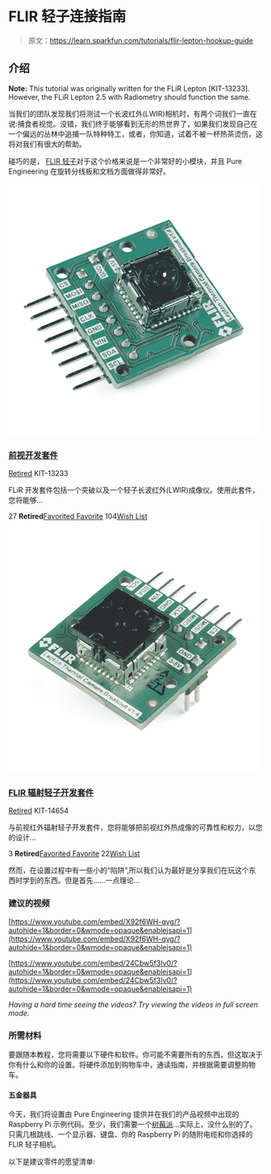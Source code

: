 # FLIR 轻子连接指南

> 原文：<https://learn.sparkfun.com/tutorials/flir-lepton-hookup-guide>

## 介绍

**Note:** This tutorial was originally written for the FLiR Lepton [KIT-13233]. However, the FLiR Lepton 2.5 with Radiometry should function the same.

当我们的团队发现我们将测试一个长波红外(LWIR)相机时，有两个词我们一直在说:捕食者视觉。没错，我们终于能够看到无形的热世界了，如果我们发现自己在一个偏远的丛林中追捕一队特种特工，或者，你知道，试着不被一杯热茶烫伤，这将对我们有很大的帮助。

碰巧的是， [FLIR 轻子](https://www.sparkfun.com/products/13233)对于这个价格来说是一个非常好的小模块，并且 Pure Engineering 在旋转分线板和文档方面做得非常好。

[![FLiR Dev Kit](img/ef1606d9cec6826dd4d2037970fe93d5.png)](https://www.sparkfun.com/products/retired/13233) 

### [前视开发套件](https://www.sparkfun.com/products/retired/13233)

[Retired](https://learn.sparkfun.com/static/bubbles/ "Retired") KIT-13233

FLiR 开发套件包括一个突破以及一个轻子长波红外(LWIR)成像仪。使用此套件，您将能够…

27 **Retired**[Favorited Favorite](# "Add to favorites") 104[Wish List](# "Add to wish list")[![FLIR Radiometric Lepton Dev Kit](img/92184509efb29fae1fd566d92fb77164.png)](https://www.sparkfun.com/products/retired/14654) 

### [FLIR 辐射轻子开发套件](https://www.sparkfun.com/products/retired/14654)

[Retired](https://learn.sparkfun.com/static/bubbles/ "Retired") KIT-14654

与前视红外辐射轻子开发套件，您将能够把前视红外热成像的可靠性和权力，以您的设计…

3 **Retired**[Favorited Favorite](# "Add to favorites") 22[Wish List](# "Add to wish list")

然而，在设置过程中有一些小的“陷阱”,所以我们认为最好是分享我们在玩这个东西时学到的东西。但是首先……一点理论...

### 建议的视频

[https://www.youtube.com/embed/X92f6WH-qvg/?autohide=1&border=0&wmode=opaque&enablejsapi=1](https://www.youtube.com/embed/X92f6WH-qvg/?autohide=1&border=0&wmode=opaque&enablejsapi=1)

[https://www.youtube.com/embed/24Cbw5f3Iv0/?autohide=1&border=0&wmode=opaque&enablejsapi=1](https://www.youtube.com/embed/24Cbw5f3Iv0/?autohide=1&border=0&wmode=opaque&enablejsapi=1)

*Having a hard time seeing the videos? Try viewing the videos in full screen mode.*

### 所需材料

要跟随本教程，您将需要以下硬件和软件。你可能不需要所有的东西，但这取决于你有什么和你的设置。将硬件添加到购物车中，通读指南，并根据需要调整购物车。

#### 五金器具

今天，我们将设置由 Pure Engineering 提供并在我们的产品视频中出现的 Raspberry Pi 示例代码。至少，我们需要一个[树莓派](https://www.sparkfun.com/products/13825)...实际上，没什么别的了。只需几根跳线、一个显示器、键盘、你的 Raspberry Pi 的随附电缆和你选择的 FLIR 轻子相机。

以下是建议零件的愿望清单: